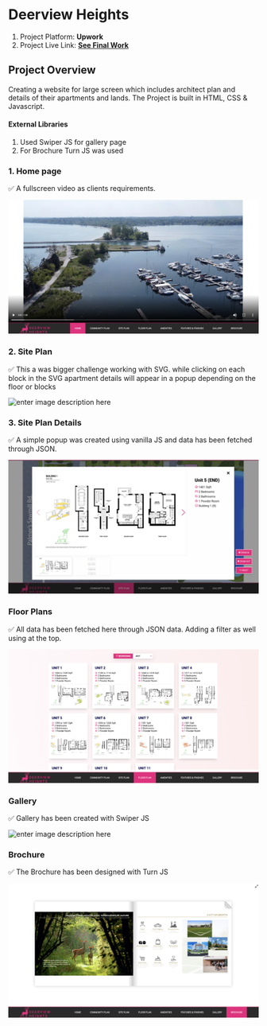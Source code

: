 # Deerview Heights 

 1. Project Platform: **Upwork**  
 2. Project Live Link: **[See Final Work](https://aiman-shafi.github.io/Deerview-Project/)**

## Project Overview

Creating a website for large screen which includes architect plan and details of their apartments and lands. The Project is built in HTML, CSS & Javascript. 

#### External Libraries 
 1. Used Swiper JS for gallery page
 2. For Brochure Turn JS was used
 

### 1. Home page 
 ✅ A fullscreen video as clients requirements.
 
![enter image description here](https://github.com/Aiman-Shafi/Deerview-Project/blob/main/images/showcase/home.png?raw=true)

### 2.  Site Plan

✅  This a was bigger challenge working with SVG. while clicking on each block in the SVG apartment details will appear in a popup depending on the floor or blocks

![enter image description here](https://github.com/Aiman-Shafi/Deerview-Project/blob/main/images/showcase/siteplan.png?raw=true)

### 3. Site Plan Details

✅ A simple popup was created using vanilla JS and data has been fetched through JSON.

![enter image description here](https://github.com/Aiman-Shafi/Deerview-Project/blob/main/images/showcase/siteplan_popup.png?raw=true)

### Floor Plans

✅ All data has been fetched here through JSON data. Adding a filter as well using at the top.

![enter image description here](https://github.com/Aiman-Shafi/Deerview-Project/blob/main/images/showcase/floorplan.png?raw=true)

### Gallery 

✅ Gallery has been created with Swiper JS

![enter image description here](https://github.com/Aiman-Shafi/Deerview-Project/blob/main/images/showcase/gallery.png?raw=true)

### Brochure

✅ The Brochure has been designed with Turn JS

![enter image description here](https://github.com/Aiman-Shafi/Deerview-Project/blob/main/images/showcase/brochure.png?raw=true)
